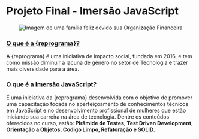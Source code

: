 # Projeto Final - Imersão JavaScript 

<div align="center">
<img src="./assets/Finança$paraTodos.png" alt="Imagem de uma família feliz devido sua Organização Financeira">
</div>


### [O que é a {reprograma}?](https://reprograma.com.br/)
A {reprograma} é uma iniciativa de impacto social, fundada em 2016, e tem como missão diminuir a lacuna de gênero no setor de Tecnologia e trazer mais diversidade para a área.

### [O que é a Imersão JavaScript?](https://reprograma.com.br/curso-imersao-javascript/)

É uma iniciativa da {reprograma} desenvolvida com o objetivo de promover uma capacitação focada no aperfeiçoamento de conhecimentos técnicos em JavaScript e no desenvolvimento profissional de mulheres que estão iniciando sua carreira na área de tecnologia. Dentre os conteúdos oferecidos no curso, estão: **Pirâmide de Testes, Test Driven Development, Orientação a Objetos, Codigo Limpo, Refatoração e SOLID.**


